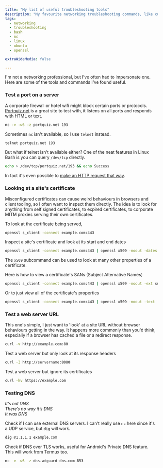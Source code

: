 ```yaml
---
title: "My list of useful troubleshooting tools"
description: "My favourite networking troubleshooting commands, like curl, nc, dig, openssl, etc."
tags:
  - networking
  - troubleshooting
  - bash
  - nc
  - linux
  - ubuntu
  - openssl

extraWideMedia: false

---
```


I'm not a networking professional, but I've often had to impersonate one. Here are some of the tools and commands I've found useful.  

### Test a port on a server

A corporate firewall or hotel wifi might block certain ports or protocols. [Portquiz.net](http://portquiz.net/) is a great site to test with, it listens on all ports and responds with HTML or text.  

```bash 
nc -v -w5 -z portquiz.net 193
```

Sometimes `nc` isn't available, so I use `telnet` instead. 

```bash
telnet portquiz.net 193
```

But what if telnet isn't available either? One of the neat features in Linux Bash is you can query `/dev/tcp` directly. 

```bash
echo > /dev/tcp/portquiz.net/193 && echo Success
```

In fact it's even possible to [make an HTTP request that way](https://unix.stackexchange.com/a/83927).

### Looking at a site's certificate

Misconfigured certificates can cause weird behaviours in browsers and client tooling, so I often want to inspect them directly. The idea is to look for anything from self signed certificates, to expired certificates, to corporate MITM proxies serving their own certificates.  

To look at the certificate being served, 

```bash
openssl s_client -connect example.com:443
```

Inspect a site's certificate and look at its start and end dates

```bash
openssl s_client -connect example.com:443 | openssl x509 -noout -dates
```

The `x509` subcommand can be used to look at many other properties of a certificate.  

Here is how to view a certificate's SANs (Subject Alternative Names)

```bash
openssl s_client -connect example.com:443 | openssl x509 -noout -ext subjectAltName
```

Or to just view all of the certificate's properties

```bash
openssl s_client -connect example.com:443 | openssl x509 -noout -text
```




### Test a web server URL

This one's simple, I just want to 'look' at a site URL without browser behaviours getting in the way. It happens more commonly than you'd think, especially if a browser has cached a file or a redirect response. 

```bash
curl -v http://example.com:80
```

Test a web server but only look at its response headers

```bash
curl -I http://servername:8080
```

Test a web server but ignore its certificates

```bash
curl -kv https://example.com
```



### Testing DNS

*It’s not DNS  
There’s no way it’s DNS  
It was DNS*


Check if I can use external DNS servers. I can't really use `nc` here since it's a UDP service, but `dig` will work.  

```bash
dig @1.1.1.1 example.com
```

Check if DNS over TLS works, useful for Android's Private DNS feature. This will work from Termux too. 

```bash
nc -v -w5 -z dns.adguard-dns.com 853
```
